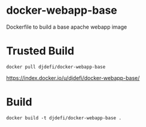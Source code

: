 docker-webapp-base
==================

Dockerfile to build a base apache webapp image

Trusted Build
==================
    docker pull djdefi/docker-webapp-base
    
https://index.docker.io/u/djdefi/docker-webapp-base/

Build
==================
    docker build -t djdefi/docker-webapp-base .
    

